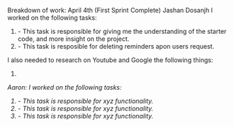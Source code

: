 Breakdown of work:
April 4th (First Sprint Complete)
Jashan Dosanjh
I worked on the following tasks:
1. <Watch Videos one-three> - This task is responsible for giving me the understanding of the starter code, and more insight on the project.
2. <Delete Reminder> - This task is resposible for deleting reminders apon users request.

I also needed to research on Youtube and Google the following things:
1. <I had to research on what things like findIndex do and how to work with them. The research was through google. >

Aaron:
I worked on the following tasks:
1. <Insert Some Task Here> - This task is responsible for xyz functionality.
2. <Insert Some Task Here> - This task is responsible for xyz functionality.
3. <Insert Some Task Here> - This task is responsible for xyz functionality.


